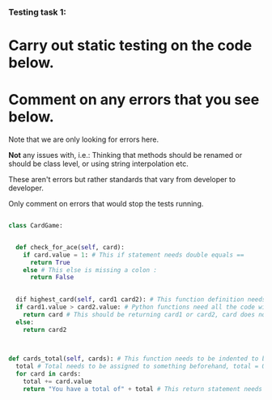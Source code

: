 ### Testing task 1:

# Carry out static testing on the code below.
# Comment on any errors that you see below.

Note that we are only looking for errors here.

**Not** any issues with, i.e.: 
Thinking that methods should be renamed or should be class level, or using string interpolation etc. 

These aren't errors but rather standards that vary from developer to developer. 

Only comment on errors that would stop the tests running.

```python

class CardGame:


  def check_for_ace(self, card):
    if card.value = 1: # This if statement needs double equals ==
      return True
    else # This else is missing a colon :
      return False
   

  dif highest_card(self, card1 card2): # This function definition needs to begin with def, the parameters are also missing a comma , between card1 and card2
  if card1.value > card2.value: # Python functions need all the code within to be indented
    return card # This should be returning card1 or card2, card does not exist
  else:
    return card2
  


def cards_total(self, cards): # This function needs to be indented to be inside the class
  total # Total needs to be assigned to something beforehand, total = 0
  for card in cards:
    total += card.value
    return "You have a total of" + total # This return statement needs to be outside of the for loop, python will stop the function on the first iteration currently as it will hit the return statement. Total also needs to be changed to a str otherwise it will not be able to concatenate
  
```
